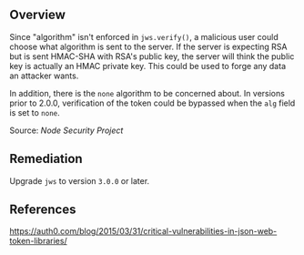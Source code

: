 ## Overview
Since "algorithm" isn't enforced in `jws.verify()`, a malicious user could choose what algorithm is sent to the server. If the server is expecting RSA but is sent HMAC-SHA with RSA's public key, the server will think the public key is actually an HMAC private key. This could be used to forge any data an attacker wants.

In addition, there is the `none` algorithm to be concerned about.  In versions prior to 2.0.0, verification of the token could be bypassed when the `alg` field is set to `none`.

Source: _Node Security Project_

## Remediation
Upgrade `jws` to version `3.0.0` or later.

## References
https://auth0.com/blog/2015/03/31/critical-vulnerabilities-in-json-web-token-libraries/

